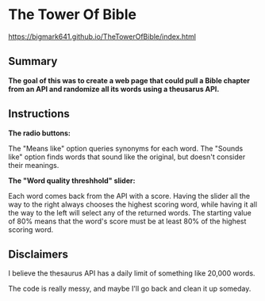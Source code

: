 # The Tower Of Bible
https://bigmark641.github.io/TheTowerOfBible/index.html

## Summary
**The goal of this was to create a web page that could pull a Bible chapter from an API and randomize all its words using a theusarus API.**

## Instructions
**The radio buttons:**

The "Means like" option queries synonyms for each word.  The "Sounds like" option finds words that sound like the original, but doesn't consider their meanings.

**The "Word quality threshhold" slider:**

Each word comes back from the API with a score.  Having the slider all the way to the right always chooses the highest scoring word, while having it all the way to the left will select any of the returned words.  The starting value of 80% means that the word's score must be at least 80% of the highest scoring word.

## Disclaimers
I believe the thesaurus API has a daily limit of something like 20,000 words.

The code is really messy, and maybe I'll go back and clean it up someday.
